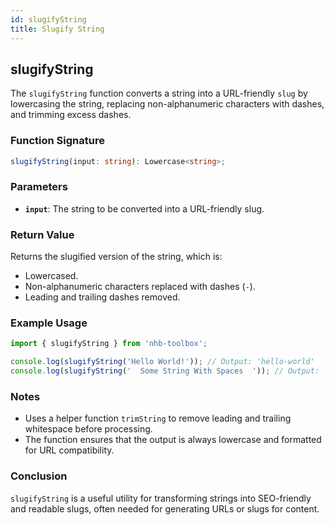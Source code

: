 ```yaml
---
id: slugifyString  
title: Slugify String  
---
```


## slugifyString

The `slugifyString` function converts a string into a URL-friendly `slug` by lowercasing the string, replacing non-alphanumeric characters with dashes, and trimming excess dashes.

### Function Signature

```typescript
slugifyString(input: string): Lowercase<string>;
```

### Parameters

- **`input`**: The string to be converted into a URL-friendly slug.

### Return Value

Returns the slugified version of the string, which is:

- Lowercased.
- Non-alphanumeric characters replaced with dashes (`-`).
- Leading and trailing dashes removed.

### Example Usage

```typescript
import { slugifyString } from 'nhb-toolbox';

console.log(slugifyString('Hello World!')); // Output: 'hello-world'
console.log(slugifyString('  Some String With Spaces  ')); // Output: 'some-string-with-spaces'
```

### Notes

- Uses a helper function `trimString` to remove leading and trailing whitespace before processing.
- The function ensures that the output is always lowercase and formatted for URL compatibility.

### Conclusion

`slugifyString` is a useful utility for transforming strings into SEO-friendly and readable slugs, often needed for generating URLs or slugs for content.
